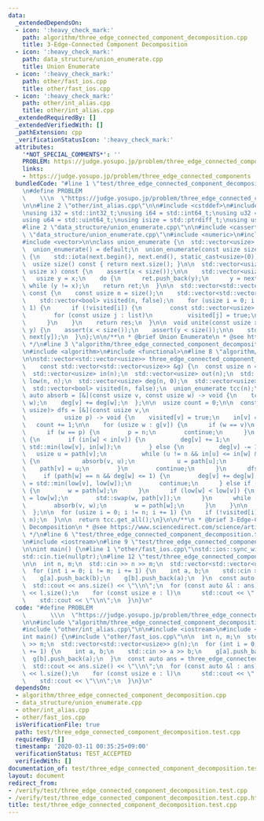```yaml
---
data:
  _extendedDependsOn:
  - icon: ':heavy_check_mark:'
    path: algorithm/three_edge_connected_component_decomposition.cpp
    title: 3-Edge-Connected Component Decomposition
  - icon: ':heavy_check_mark:'
    path: data_structure/union_enumerate.cpp
    title: Union Enumerate
  - icon: ':heavy_check_mark:'
    path: other/fast_ios.cpp
    title: other/fast_ios.cpp
  - icon: ':heavy_check_mark:'
    path: other/int_alias.cpp
    title: other/int_alias.cpp
  _extendedRequiredBy: []
  _extendedVerifiedWith: []
  _pathExtension: cpp
  _verificationStatusIcon: ':heavy_check_mark:'
  attributes:
    '*NOT_SPECIAL_COMMENTS*': ''
    PROBLEM: https://judge.yosupo.jp/problem/three_edge_connected_components
    links:
    - https://judge.yosupo.jp/problem/three_edge_connected_components
  bundledCode: "#line 1 \"test/three_edge_connected_component_decomposition.test.cpp\"\
    \n#define PROBLEM                                                            \
    \    \\\n  \"https://judge.yosupo.jp/problem/three_edge_connected_components\"\
    \n\n#line 2 \"other/int_alias.cpp\"\n\n#include <cstddef>\n#include <cstdint>\n\
    \nusing i32 = std::int32_t;\nusing i64 = std::int64_t;\nusing u32 = std::uint32_t;\n\
    using u64 = std::uint64_t;\nusing isize = std::ptrdiff_t;\nusing usize = std::size_t;\n\
    #line 2 \"data_structure/union_enumerate.cpp\"\n\n#include <cassert>\n#line 5\
    \ \"data_structure/union_enumerate.cpp\"\n#include <numeric>\n#include <utility>\n\
    #include <vector>\n\nclass union_enumerate {\n  std::vector<usize> next;\n\npublic:\n\
    \  union_enumerate() = default;\n  union_enumerate(const usize size) : next(size)\
    \ {\n    std::iota(next.begin(), next.end(), static_cast<usize>(0));\n  }\n\n\
    \  usize size() const { return next.size(); }\n\n  std::vector<usize> enumerate(const\
    \ usize x) const {\n    assert(x < size());\n\n    std::vector<usize> ret;\n \
    \   usize y = x;\n    do {\n      ret.push_back(y);\n      y = next[y];\n    }\
    \ while (y != x);\n    return ret;\n  }\n\n  std::vector<std::vector<usize>> get_all()\
    \ const {\n    const usize n = size();\n    std::vector<std::vector<usize>> res;\n\
    \    std::vector<bool> visited(n, false);\n    for (usize i = 0; i != n; i +=\
    \ 1) {\n      if (!visited[i]) {\n        const std::vector<usize> list = enumerate(i);\n\
    \        for (const usize j : list)\n          visited[j] = true;\n        res.push_back(list);\n\
    \      }\n    }\n    return res;\n  }\n\n  void unite(const usize x, const usize\
    \ y) {\n    assert(x < size());\n    assert(y < size());\n\n    std::swap(next[x],\
    \ next[y]);\n  }\n};\n\n/**\n * @brief Union Enumerate\n * @see http://noshi91.hatenablog.com/entry/2019/07/19/180606\n\
    \ */\n#line 3 \"algorithm/three_edge_connected_component_decomposition.cpp\"\n\
    \n#include <algorithm>\n#include <functional>\n#line 8 \"algorithm/three_edge_connected_component_decomposition.cpp\"\
    \n\nstd::vector<std::vector<usize>> three_edge_connected_component_decomposition(\n\
    \    const std::vector<std::vector<usize>> &g) {\n  const usize n = g.size();\n\
    \  std::vector<usize> in(n);\n  std::vector<usize> out(n);\n  std::vector<usize>\
    \ low(n, n);\n  std::vector<usize> deg(n, 0);\n  std::vector<usize> path(n, n);\n\
    \  std::vector<bool> visited(n, false);\n  union_enumerate tcc(n);\n\n  const\
    \ auto absorb = [&](const usize v, const usize w) -> void {\n    tcc.unite(v,\
    \ w);\n    deg[v] += deg[w];\n  };\n\n  usize count = 0;\n\n  const std::function<void(usize,\
    \ usize)> dfs = [&](const usize v,\n                                         \
    \           usize p) -> void {\n    visited[v] = true;\n    in[v] = count;\n \
    \   count += 1;\n\n    for (usize w : g[v]) {\n      if (w == v)\n        continue;\n\
    \      if (w == p) {\n        p = n;\n        continue;\n      }\n      if (visited[w])\
    \ {\n        if (in[w] < in[v]) {\n          deg[v] += 1;\n          low[v] =\
    \ std::min(low[v], in[w]);\n        } else {\n          deg[v] -= 1;\n       \
    \   usize u = path[v];\n          while (u != n && in[u] <= in[w] && in[w] < out[u])\
    \ {\n            absorb(v, u);\n            u = path[u];\n          }\n      \
    \    path[v] = u;\n        }\n        continue;\n      }\n      dfs(w, v);\n \
    \     if (path[w] == n && deg[w] <= 1) {\n        deg[v] += deg[w];\n        low[v]\
    \ = std::min(low[v], low[w]);\n        continue;\n      } else if (deg[w] == 0)\
    \ {\n        w = path[w];\n      }\n      if (low[w] < low[v]) {\n        low[v]\
    \ = low[w];\n        std::swap(w, path[v]);\n      }\n      while (w != n) {\n\
    \        absorb(v, w);\n        w = path[w];\n      }\n    }\n\n    out[v] = count;\n\
    \  };\n\n  for (usize i = 0; i != n; i += 1) {\n    if (!visited[i])\n      dfs(i,\
    \ n);\n  }\n\n  return tcc.get_all();\n}\n\n/**\n * @brief 3-Edge-Connected Component\
    \ Decomposition\n * @see https://www.sciencedirect.com/science/article/abs/pii/S0020019013002470\n\
    \ */\n#line 6 \"test/three_edge_connected_component_decomposition.test.cpp\"\n\
    \n#include <iostream>\n#line 9 \"test/three_edge_connected_component_decomposition.test.cpp\"\
    \n\nint main() {\n#line 1 \"other/fast_ios.cpp\"\nstd::ios::sync_with_stdio(false);\n\
    std::cin.tie(nullptr);\n#line 12 \"test/three_edge_connected_component_decomposition.test.cpp\"\
    \n\n  int n, m;\n  std::cin >> n >> m;\n  std::vector<std::vector<usize>> g(n);\n\
    \  for (int i = 0; i != m; i += 1) {\n    int a, b;\n    std::cin >> a >> b;\n\
    \    g[a].push_back(b);\n    g[b].push_back(a);\n  }\n  const auto ans = three_edge_connected_component_decomposition(g);\n\
    \  std::cout << ans.size() << \"\\n\";\n  for (const auto &l : ans) {\n    std::cout\
    \ << l.size();\n    for (const usize e : l)\n      std::cout << \" \" << e;\n\
    \    std::cout << \"\\n\";\n  }\n}\n"
  code: "#define PROBLEM                                                         \
    \       \\\n  \"https://judge.yosupo.jp/problem/three_edge_connected_components\"\
    \n\n#include \"algorithm/three_edge_connected_component_decomposition.cpp\"\n\
    #include \"other/int_alias.cpp\"\n\n#include <iostream>\n#include <vector>\n\n\
    int main() {\n#include \"other/fast_ios.cpp\"\n\n  int n, m;\n  std::cin >> n\
    \ >> m;\n  std::vector<std::vector<usize>> g(n);\n  for (int i = 0; i != m; i\
    \ += 1) {\n    int a, b;\n    std::cin >> a >> b;\n    g[a].push_back(b);\n  \
    \  g[b].push_back(a);\n  }\n  const auto ans = three_edge_connected_component_decomposition(g);\n\
    \  std::cout << ans.size() << \"\\n\";\n  for (const auto &l : ans) {\n    std::cout\
    \ << l.size();\n    for (const usize e : l)\n      std::cout << \" \" << e;\n\
    \    std::cout << \"\\n\";\n  }\n}\n"
  dependsOn:
  - algorithm/three_edge_connected_component_decomposition.cpp
  - data_structure/union_enumerate.cpp
  - other/int_alias.cpp
  - other/fast_ios.cpp
  isVerificationFile: true
  path: test/three_edge_connected_component_decomposition.test.cpp
  requiredBy: []
  timestamp: '2020-03-11 00:35:25+09:00'
  verificationStatus: TEST_ACCEPTED
  verifiedWith: []
documentation_of: test/three_edge_connected_component_decomposition.test.cpp
layout: document
redirect_from:
- /verify/test/three_edge_connected_component_decomposition.test.cpp
- /verify/test/three_edge_connected_component_decomposition.test.cpp.html
title: test/three_edge_connected_component_decomposition.test.cpp
---
```


